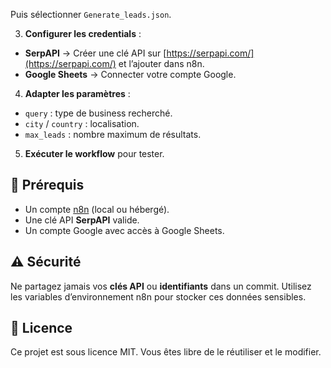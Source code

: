 Puis sélectionner `Generate_leads.json`.

3. **Configurer les credentials** :
- **SerpAPI** → Créer une clé API sur [https://serpapi.com/](https://serpapi.com/) et l’ajouter dans n8n.
- **Google Sheets** → Connecter votre compte Google.

4. **Adapter les paramètres** :
- `query` : type de business recherché.
- `city` / `country` : localisation.
- `max_leads` : nombre maximum de résultats.

5. **Exécuter le workflow** pour tester.

## 📌 Prérequis
- Un compte [n8n](https://n8n.io/) (local ou hébergé).
- Une clé API **SerpAPI** valide.
- Un compte Google avec accès à Google Sheets.

## ⚠️ Sécurité
Ne partagez jamais vos **clés API** ou **identifiants** dans un commit. Utilisez les variables d’environnement n8n pour stocker ces données sensibles.

## 📜 Licence
Ce projet est sous licence MIT. Vous êtes libre de le réutiliser et le modifier.
